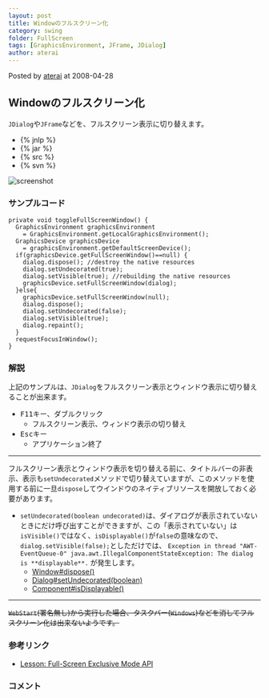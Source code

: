 ```yaml
---
layout: post
title: Windowのフルスクリーン化
category: swing
folder: FullScreen
tags: [GraphicsEnvironment, JFrame, JDialog]
author: aterai
---
```


Posted by [aterai](http://terai.xrea.jp/aterai.html) at 2008-04-28

## Windowのフルスクリーン化
`JDialog`や`JFrame`などを、フルスクリーン表示に切り替えます。

- {% jnlp %}
- {% jar %}
- {% src %}
- {% svn %}

<!-- dummy comment line for breaking list -->

![screenshot](https://lh5.googleusercontent.com/_9Z4BYR88imo/TQTNRUUD2xI/AAAAAAAAAag/G7fNPgecnss/s800/FullScreen.png)

### サンプルコード
<pre class="prettyprint"><code>private void toggleFullScreenWindow() {
  GraphicsEnvironment graphicsEnvironment
    = GraphicsEnvironment.getLocalGraphicsEnvironment();
  GraphicsDevice graphicsDevice
    = graphicsEnvironment.getDefaultScreenDevice();
  if(graphicsDevice.getFullScreenWindow()==null) {
    dialog.dispose(); //destroy the native resources
    dialog.setUndecorated(true);
    dialog.setVisible(true); //rebuilding the native resources
    graphicsDevice.setFullScreenWindow(dialog);
  }else{
    graphicsDevice.setFullScreenWindow(null);
    dialog.dispose();
    dialog.setUndecorated(false);
    dialog.setVisible(true);
    dialog.repaint();
  }
  requestFocusInWindow();
}
</code></pre>

### 解説
上記のサンプルは、`JDialog`をフルスクリーン表示とウィンドウ表示に切り替えることが出来ます。

- <kbd>F11</kbd>キー、ダブルクリック
    - フルスクリーン表示、ウィンドウ表示の切り替え
- <kbd>Esc</kbd>キー
    - アプリケーション終了

<!-- dummy comment line for breaking list -->

- - - -
フルスクリーン表示とウィンドウ表示を切り替える前に、タイトルバーの非表示、表示も`setUndecorated`メソッドで切り替えていますが、このメソッドを使用する前に一旦`dispose`してウインドウのネイティブリソースを開放しておく必要があります。

- `setUndecorated(boolean undecorated)`は、ダイアログが表示されていないときにだけ呼び出すことができますが、この「表示されていない」は `isVisible()`ではなく、`isDisplayable()`が`false`の意味なので、`dialog.setVisible(false);`としただけでは、 `Exception in thread "AWT-EventQueue-0" java.awt.IllegalComponentStateException: The dialog is **displayable**.` が発生します。
    - [Window#dispose()](http://docs.oracle.com/javase/jp/6/api/java/awt/Window.html#dispose%28%29)
    - [Dialog#setUndecorated(boolean)](http://docs.oracle.com/javase/jp/6/api/java/awt/Dialog.html#setUndecorated%28boolean%29)
    - [Component#isDisplayable()](http://docs.oracle.com/javase/jp/6/api/java/awt/Component.html#isDisplayable%28%29)

<!-- dummy comment line for breaking list -->

- - - -
~~`WebStart`(署名無し)から実行した場合、タスクバー(`Windows`)などを消してフルスクリーン化は出来ないようです。~~

### 参考リンク
- [Lesson: Full-Screen Exclusive Mode API](http://java.sun.com/docs/books/tutorial/extra/fullscreen/index.html)

<!-- dummy comment line for breaking list -->

### コメント
